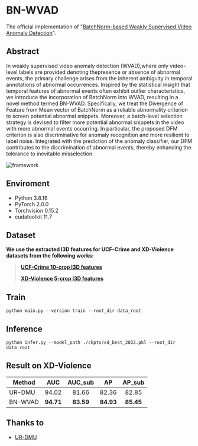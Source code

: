 # BN-WVAD
The official implementation of "[BatchNorm-based Weakly Supervised Video Anomaly Detection](https://arxiv.org/abs/2311.15367)".

## Abstract
In weakly supervised video anomaly detection (WVAD),where only video-level labels are provided denoting thepresence or absence of abnormal events, the primary challenge arises from the inherent ambiguity in temporal annotations of abnormal occurrences. Inspired by the statistical insight that temporal features of abnormal events often exhibit outlier characteristics, we introduce the incorporation of BatchNorm into WVAD, resulting in a novel method termed BN-WVAD. Specifically, we treat the Divergence of Feature from Mean vector of BatchNorm as a reliable abnormality criterion to screen potential abnormal snippets. Moreover, a batch-level selection strategy is devised to filter more potential abnormal snippets in the video with more abnormal events occurring. In
particular, the proposed DFM criterion is also discriminative for anomaly recognition and more resilient to label noise. Integrated with the prediction of the anomaly classifier, our DFM contributes to the discrimination of abnormal events, thereby enhancing the tolerance to inevitable misselection.

![framework](./imgs/framework.png)

## Enviroment
- Python 3.8.16
- PyTorch 2.0.0
- Torchvision 0.15.2
- cudatoolkit 11.7

## Dataset
**We use the extracted I3D features for UCF-Crime and XD-Violence datasets from the following works:**
> [**UCF-Crime 10-crop I3D features**](https://github.com/Roc-Ng/DeepMIL)
> 
> [**XD-Violence 5-crop I3D features**](https://roc-ng.github.io/XD-Violence/)

## Train
    python main.py --version train --root_dir data_root

## Inference
    python infer.py --model_path ./ckpts/xd_best_2022.pkl --root_dir data_root

## Result on XD-Violence
| Method |    AUC    |   AUC_sub   |     AP    |   AP_sub   |
| ------ | :-------: | :---------: | :-------: | :--------: |
| UR-DMU |   94.02   |    81.66    |   82.36   |    82.85   |
| BN-WVAD| **94.71** |  **83.59**  | **84.93** | **85.45**  |

## Thanks to

- [UR-DMU](https://github.com/henrryzh1/UR-DMU)
